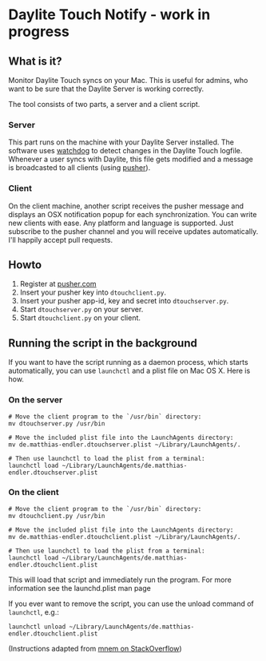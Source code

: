 Daylite Touch Notify - work in progress
=======================================

What is it?
-----------

Monitor Daylite Touch syncs on your Mac.
This is useful for admins, who want to be sure that the Daylite Server is working correctly.

The tool consists of two parts, a server and a client script.

### Server

This part runs on the machine with your Daylite Server installed.
The software uses [watchdog](https://pypi.python.org/pypi/watchdog) to detect changes in the Daylite Touch logfile.
Whenever a user syncs with Daylite, this file gets modified and a message is broadcasted to all clients (using [pusher](http://www.pusher.com)).

### Client

On the client machine, another script receives the pusher message and displays an OSX notification popup for each synchronization.
You can write new clients with ease. Any platform and language is supported. Just subscribe to the pusher channel and you will receive updates automatically. I'll happily accept pull requests.



Howto
-----

1. Register at [pusher.com](http://www.pusher.com)
2. Insert your pusher key into `dtouchclient.py`.
3. Insert your pusher app-id, key and secret into `dtouchserver.py`.
4. Start `dtouchserver.py` on your server.
5. Start `dtouchclient.py` on your client.



Running the script in the background
------------------------------------

If you want to have the script running as a daemon process, which starts automatically, you can use `launchctl` and a plist file on Mac OS X. Here is how.

### On the server

    # Move the client program to the `/usr/bin` directory:
    mv dtouchserver.py /usr/bin

    # Move the included plist file into the LaunchAgents directory:
    mv de.matthias-endler.dtouchserver.plist ~/Library/LaunchAgents/.

    # Then use launchctl to load the plist from a terminal:
    launchctl load ~/Library/LaunchAgents/de.matthias-endler.dtouchserver.plist

### On the client

    # Move the client program to the `/usr/bin` directory:
    mv dtouchclient.py /usr/bin

    # Move the included plist file into the LaunchAgents directory:
    mv de.matthias-endler.dtouchclient.plist ~/Library/LaunchAgents/.

    # Then use launchctl to load the plist from a terminal:
    launchctl load ~/Library/LaunchAgents/de.matthias-endler.dtouchclient.plist

This will load that script and immediately run the program. For more information see the launchd.plist man page

If you ever want to remove the script, you can use the unload command of `launchctl`, e.g.:

    launchctl unload ~/Library/LaunchAgents/de.matthias-endler.dtouchclient.plist

(Instructions adapted from [mnem on StackOverflow](http://stackoverflow.com/a/9523030/270334))
